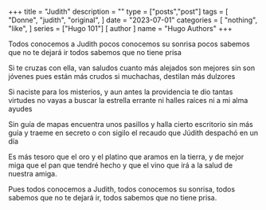 +++
title = "Judith"
description = ""
type = ["posts","post"]
tags = [
    "Donne",
    "judith",
    "original",
       ]
date = "2023-07-01"
categories = [
    "nothing",
    "like",
]
series = ["Hugo 101"]
[ author ]
  name = "Hugo Authors"
+++

Todos conocemos a Judith
pocos conocemos su sonrisa
pocos sabemos que no te dejará ir
todos sabemos que no tiene prisa

Si te cruzas con ella, van saludos
cuanto más alejados son mejores
sin son jóvenes pues están más crudos
si muchachas, destilan más dulzores

Si naciste para los misterios, y aun antes
la providencia te dio tantas virtudes
no vayas a buscar la estrella errante
ni halles raíces ni a mi alma ayudes

Sin guía de mapas encuentra unos pasillos
y halla cierto escritorio sin más guía
y traeme en secreto o con sigilo
el recaudo que Júdith despachó en un día

Es más tesoro que el oro y el platino
que aramos en la tierra, y de mejor miga
que el pan que tendré hecho y que el vino
que irá a la salud de nuestra amiga.

Pues todos conocemos a Judith,
todos conocemos su sonrisa,
todos sabemos que no te dejará ir,
todos sabemos que no tiene prisa.
